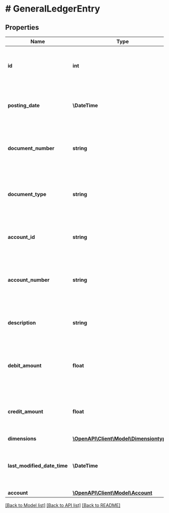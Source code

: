 # # GeneralLedgerEntry

## Properties

Name | Type | Description | Notes
------------ | ------------- | ------------- | -------------
**id** | **int** | (v1.0) The id property for the Dynamics 365 Business Central generalLedgerEntry entity | [optional]
**posting_date** | **\DateTime** | (v1.0) The postingDate property for the Dynamics 365 Business Central generalLedgerEntry entity | [optional]
**document_number** | **string** | (v1.0) The documentNumber property for the Dynamics 365 Business Central generalLedgerEntry entity | [optional]
**document_type** | **string** | (v1.0) The documentType property for the Dynamics 365 Business Central generalLedgerEntry entity | [optional]
**account_id** | **string** | (v1.0) The accountId property for the Dynamics 365 Business Central generalLedgerEntry entity | [optional]
**account_number** | **string** | (v1.0) The accountNumber property for the Dynamics 365 Business Central generalLedgerEntry entity | [optional]
**description** | **string** | (v1.0) The description property for the Dynamics 365 Business Central generalLedgerEntry entity | [optional]
**debit_amount** | **float** | (v1.0) The debitAmount property for the Dynamics 365 Business Central generalLedgerEntry entity | [optional]
**credit_amount** | **float** | (v1.0) The creditAmount property for the Dynamics 365 Business Central generalLedgerEntry entity | [optional]
**dimensions** | [**\OpenAPI\Client\Model\Dimensiontype[]**](Dimensiontype.md) |  | [optional]
**last_modified_date_time** | **\DateTime** | (v1.0) The lastModifiedDateTime property for the Dynamics 365 Business Central generalLedgerEntry entity | [optional]
**account** | [**\OpenAPI\Client\Model\Account**](Account.md) |  | [optional]

[[Back to Model list]](../../README.md#models) [[Back to API list]](../../README.md#endpoints) [[Back to README]](../../README.md)
